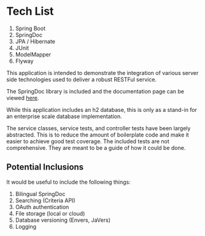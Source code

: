 # Tech List
1. Spring Boot
2. SpringDoc
3. JPA / Hibernate
4. JUnit
5. ModelMapper
6. Flyway

This application is intended to demonstrate the integration of various server side technologies used to deliver a robust
RESTFul service. 

The SpringDoc library is included and the documentation page can be viewed [here](http://localhost:8080/swagger-ui.html).

While this application includes an h2 database, this is only as a stand-in for an enterprise scale database implementation.

The service classes, service tests, and controller tests have been largely abstracted. This is to reduce the amount of 
boilerplate code and make it easier to achieve good test coverage. The included tests are not comprehensive. They are 
meant to be a guide of how it could be done.

## Potential Inclusions
It would be useful to include the following things:

1. Bilingual SpringDoc
2. Searching (Criteria API)
3. OAuth authentication
4. File storage (local or cloud)
5. Database versioning (Envers, JaVers)
6. Logging
